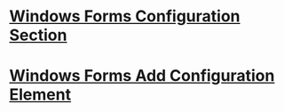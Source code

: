 # [Windows Forms Configuration Section](windows-forms-configuration-section.md)
# [Windows Forms Add Configuration Element](windows-forms-add-configuration-element.md)
